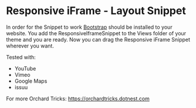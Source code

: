 # Responsive iFrame - Layout Snippet

In order for the Snippet to work [Bootstrap](http://getbootstrap.com) should be installed to your website.
You add the ResponsiveIframeSnippet to the Views folder of your theme and you are ready.
Now you can drag the Responsive iFrame Snippet wherever you want. 

Tested with:

- YouTube
- Vimeo
- Google Maps
- issuu

For more Orchard Tricks: https://orchardtricks.dotnest.com 
